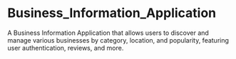 # Business_Information_Application
A Business Information Application that allows users to discover and manage various businesses by category, location, and popularity, featuring user authentication, reviews, and more.
